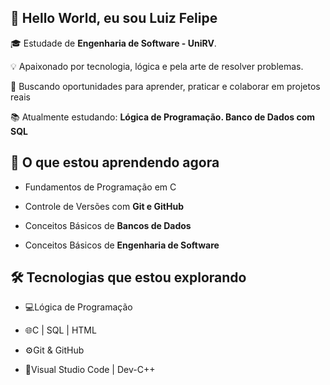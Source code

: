 ## 👋 Hello World, eu sou Luiz Felipe

🎓 Estudade de **Engenharia de Software - UniRV**. 

💡 Apaixonado por tecnologia, lógica e pela arte de resolver problemas.

🚀 Buscando oportunidades para aprender, praticar e colaborar em projetos reais

📚 Atualmente estudando: **Lógica de Programação. Banco de Dados com SQL**

## 🌱 O que estou aprendendo agora

- Fundamentos de Programação em C

- Controle de Versões com **Git e GitHub**

- Conceitos Básicos de **Bancos de Dados**

- Conceitos Básicos de **Engenharia de Software**

## 🛠 Tecnologias que estou explorando

- 💻Lógica de Programação

- 🌐C | SQL | HTML

- ⚙Git & GitHub

- 📘Visual Studio Code | Dev-C++
